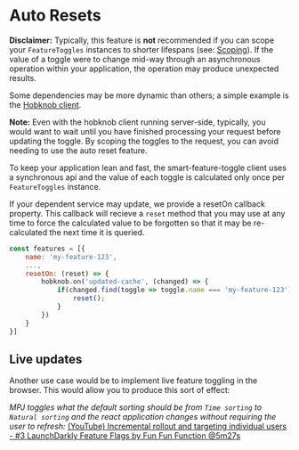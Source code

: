 # Auto Resets
**Disclaimer:** Typically, this feature is **not** recommended if you can 
scope your `FeatureToggles` instances to shorter lifespans 
(see: [Scoping](SCOPING.md)). If the value of a toggle were to change mid-way 
through an asynchronous operation within your application, the operation 
may produce unexpected results.

Some dependencies may be more dynamic than others; a simple example is the 
[Hobknob client](https://github.com/opentable/hobknob-client-nodejs/blob/master/src/Client.js).

**Note:** Even with the hobknob client running server-side, typically, you 
would want to wait until you have finished processing your request before 
updating the toggle. By scoping the toggles to the request, you can avoid 
needing to use the auto reset feature.

To keep your application lean and fast, the smart-feature-toggle client 
uses a synchronous api and the value of each toggle is calculated only once 
per `FeatureToggles` instance.

If your dependent service may update, we provide a resetOn callback 
property. This callback will recieve a `reset` method that you may use at 
any time to force the calculated value to be forgotten so that it may be 
re-calculated the next time it is queried.

```js
const features = [{
    name: 'my-feature-123',
    ...,
    resetOn: (reset) => {
        hobknob.on('updated-cache', (changed) => {
            if(changed.find(toggle => toggle.name === 'my-feature-123')) {
                reset();
            }
        })
    }
}]
```

## Live updates
Another use case would be to implement live feature toggling in the browser. 
This would allow you to produce this sort of effect: 

_MPJ toggles what the default sorting should be from `Time sorting` to `Natural sorting` and_ 
_the react application changes without requiring the user to refresh:_ [(YouTube) Incremental rollout and targeting individual users - #3 LaunchDarkly Feature Flags by Fun Fun Function @5m27s](https://youtu.be/ilRGOvR4HxU?t=5m27s)
